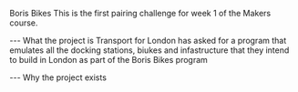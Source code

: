 Boris Bikes
This is the first pairing challenge for week 1 of the Makers course.

--- What the project is
Transport for London has asked for a program that emulates all the docking stations, biukes and infastructure that they intend to build in London as part of the Boris Bikes program

--- Why the project exists 

